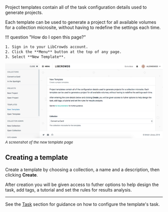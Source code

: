 Project templates contain all of the task configuration details used to
generate projects.

Each template can be used to generate a project for all available volumes for
a collection microsite, without having to redefine the settings each time.

!!! question "How do I open this page?"

    1. Sign in to your LibCrowds account.
    2. Click the **Menu** button at the top of any page.
    3. Select **New Template**.

![A screenshot of the new template page](/assets/img/template/new.png?raw=true)
<br><small>*A screenshot of the new template page*</small>

## Creating a template

Create a template by choosing a collection, a name and a description, then
clicking **Create**.

After creation you will be given access to futher options to help design
the task, add tags, a tutorial and set the rules for results analysis.

---

See the [Task](/templates/task.md) section for guidance on how to configure
the template's task.
